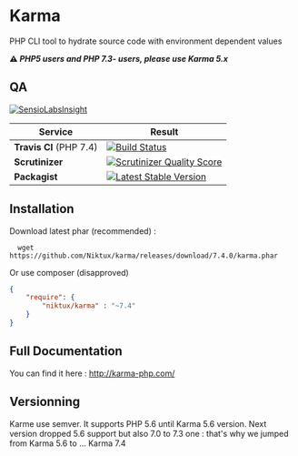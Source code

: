 Karma 
=====

PHP CLI tool to hydrate source code with environment dependent values 

**:warning: _PHP5 users and PHP 7.3- users, please use Karma 5.x_**


QA
--

[![SensioLabsInsight](https://insight.sensiolabs.com/projects/94083ab1-1613-46c1-b380-ec575926ae39/big.png)](https://insight.sensiolabs.com/projects/94083ab1-1613-46c1-b380-ec575926ae39)

Service | Result
--- | ---
**Travis CI** (PHP 7.4) | [![Build Status](https://travis-ci.org/Niktux/karma.png?branch=master)](https://travis-ci.org/Niktux/karma)
**Scrutinizer** | [![Scrutinizer Quality Score](https://scrutinizer-ci.com/g/Niktux/karma/badges/quality-score.png?s=595d09c72316b5e706c3f78fb00807bc6b1515f1)](https://scrutinizer-ci.com/g/Niktux/karma/)
**Packagist** | [![Latest Stable Version](https://poser.pugx.org/niktux/karma/v/stable.png)](https://packagist.org/packages/niktux/karma)

Installation
------------
Download latest phar (recommended) :
```
  wget https://github.com/Niktux/karma/releases/download/7.4.0/karma.phar
```

Or use composer (disapproved)

```json
{
    "require": {
        "niktux/karma" : "~7.4"
    }
}
```

Full Documentation
------------------
You can find it here : http://karma-php.com/

Versionning
-----------
Karme use semver. It supports PHP 5.6 until Karma 5.6 version.
Next version dropped 5.6 support but also 7.0 to 7.3 one : that's why we jumped from Karma 5.6 to ... Karma 7.4
